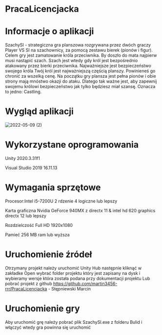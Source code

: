 # PracaLicencjacka

# Informacje o aplikacji

SzachySI - strategiczna gra planszowa rozgrywana przez dwóch graczy Player VS SI na szachownicy, za pomocą zestawu bierek (pionów i figur). 
Celem gry jest zamatowanie króla przeciwnika. By doszło do mata najpierw musi nastąpić szach. Szach jest wtedy gdy król jest bezpośrednio atakowany przez bierki przeciwnika. Najważniejsze jest bezpieczeństwo swojego króla
Twój król jest najważniejszą częścią planszy.
Powinieneś go chronić za wszelką cenę.
Na początku gry plansza jest pełna pionów i obie strony mają mnóstwo okazji do ataku.
Dlatego tak ważne jest, aby zapewnij swojemu królowi bezpieczeństwo jak tylko będziesz miał szansę.
Oznacza to jedno: Castling.
# Wygląd aplikacji
![2022-05-09 (2)](https://user-images.githubusercontent.com/62383498/167431913-bda9a10d-b71d-46ec-8fcc-73c0fe3229e9.png)
# Wykorzystane oprogramowania
 Unity 2020.3.31f1
 
 Visual Studio 2019 16.11.13
# Wymagania sprzętowe
 Procesor:Intel i5-7200U 2 rdzenie 4 logiczne lub lepszy
 
 Karta graficzna Nvidia GeForce 940MX z directx 11 & intel hd 620 graphics directx 12 lub lepszy
 
 Rozdzielczość Full HD 1920x1080
 
 Pamieć 256 MB ram lub wyższa
 # Uruchomienie źródeł
Otrzymany projekt należy uruchomić Unity Hub następnie kliknąć w zakładke Open wybrać folder projektu który jest zapisany na dysk i wybieramy wersje która została podana przy dokumentacji projektu
Lub pobrać projekt z github https://github.com/martin3456-rrr/PracaLicencjacka - Stępniewski Marcin
# Uruchomienie gry
Aby uruchomić grę należy pobrać plik SzachySI.exe z folderu Bulid i włączyć wtedy gra powinna się uruchomić
